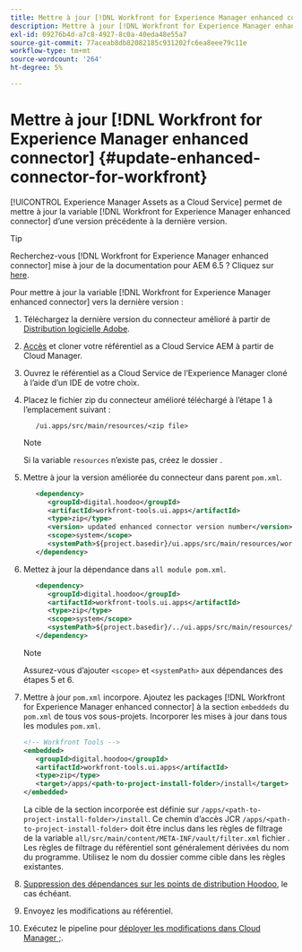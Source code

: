 ```yaml
---
title: Mettre à jour [!DNL Workfront for Experience Manager enhanced connector]
description: Mettre à jour [!DNL Workfront for Experience Manager enhanced connector]
exl-id: 09276b4d-a7c8-4927-8c0a-40eda48e55a7
source-git-commit: 77aceab8db82082185c931202fc6ea8eee79c11e
workflow-type: tm+mt
source-wordcount: '264'
ht-degree: 5%

---
```


# Mettre à jour [!DNL Workfront for Experience Manager enhanced connector] {#update-enhanced-connector-for-workfront}

[!UICONTROL Experience Manager Assets as a Cloud Service] permet de mettre à jour la variable [!DNL Workfront for Experience Manager enhanced connector] d’une version précédente à la dernière version.

>[!TIP]
>
>Recherchez-vous [!DNL Workfront for Experience Manager enhanced connector] mise à jour de la documentation pour AEM 6.5 ? Cliquez sur [here](https://experienceleague.adobe.com/docs/experience-manager-65/assets/integrations/workfront-connector-install.html?lang=en##update-enhanced-connector-for-workfront).


Pour mettre à jour la variable [!DNL Workfront for Experience Manager enhanced connector] vers la dernière version :

1. Téléchargez la dernière version du connecteur amélioré à partir de [Distribution logicielle Adobe](https://experience.adobe.com/#/downloads/content/software-distribution/en/aemcloud.html?package=/content/software-distribution/en/details.html/content/dam/aemcloud/public/workfront-tools.ui.apps.zip).

1. [Accès](https://experienceleague.adobe.com/docs/experience-manager-cloud-service/content/implementing/using-cloud-manager/managing-code/accessing-repos.html?lang=en) et cloner votre référentiel as a Cloud Service AEM à partir de Cloud Manager.

1. Ouvrez le référentiel as a Cloud Service de l’Experience Manager cloné à l’aide d’un IDE de votre choix.

1. Placez le fichier zip du connecteur amélioré téléchargé à l’étape 1 à l’emplacement suivant :

   ```TXT
      /ui.apps/src/main/resources/<zip file>
   ```

   >[!NOTE]
   >
   >Si la variable `resources` n’existe pas, créez le dossier .

1. Mettre à jour la version améliorée du connecteur dans parent `pom.xml`.

   ```XML
      <dependency>
         <groupId>digital.hoodoo</groupId>
         <artifactId>workfront-tools.ui.apps</artifactId>
         <type>zip</type>
         <version> updated enhanced connector version number</version>
         <scope>system</scope>
         <systemPath>${project.basedir}/ui.apps/src/main/resources/workfront-tools.ui.apps.zip</systemPath>
      </dependency>
   ```

1. Mettez à jour la dépendance dans `all module pom.xml`.

   ```XML
      <dependency>
         <groupId>digital.hoodoo</groupId>
         <artifactId>workfront-tools.ui.apps</artifactId>
         <type>zip</type>
         <scope>system</scope>
         <systemPath>${project.basedir}/../ui.apps/src/main/resources/workfront-tools.ui.apps.zip</systemPath>
      </dependency>
   ```

   >[!NOTE]
   >
   >Assurez-vous d’ajouter `<scope>` et `<systemPath>` aux dépendances des étapes 5 et 6.

1. Mettre à jour `pom.xml` incorpore. Ajoutez les packages [!DNL Workfront for Experience Manager enhanced connector] à la section `embeddeds` du `pom.xml` de tous vos sous-projets. Incorporer les mises à jour dans tous les modules `pom.xml`.

   ```XML
   <!-- Workfront Tools -->
   <embedded>
      <groupId>digital.hoodoo</groupId>
      <artifactId>workfront-tools.ui.apps</artifactId>
      <type>zip</type>
      <target>/apps/<path-to-project-install-folder>/install</target>
   </embedded>
   ```

   La cible de la section incorporée est définie sur `/apps/<path-to-project-install-folder>/install`. Ce chemin d’accès JCR `/apps/<path-to-project-install-folder>` doit être inclus dans les règles de filtrage de la variable `all/src/main/content/META-INF/vault/filter.xml` fichier . Les règles de filtrage du référentiel sont généralement dérivées du nom du programme. Utilisez le nom du dossier comme cible dans les règles existantes.

1. [Suppression des dépendances sur les points de distribution Hoodoo](remove-external-dependencies.md), le cas échéant.

1. Envoyez les modifications au référentiel.

1. Exécutez le pipeline pour [déployer les modifications dans Cloud Manager ;](https://experienceleague.adobe.com/docs/experience-manager-cloud-service/content/implementing/using-cloud-manager/deploy-code.html).
